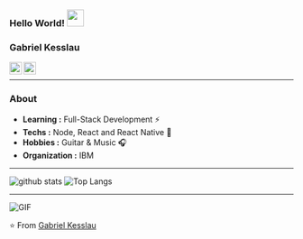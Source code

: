 ### Hello World! <img src="https://raw.githubusercontent.com/iampavangandhi/iampavangandhi/master/gifs/Hi.gif" width="30px" > </h2>

### Gabriel Kesslau
<a href="mailto:gabriel.gts@hotmail.com">
  <img align="left" alt="Gabriel's Email" width="22px" src="https://cdn.jsdelivr.net/npm/simple-icons@v3/icons/gmail.svg" />
</a>
<a href="https://www.linkedin.com/in/gabrielkesslau/">
  <img align="left" alt="Gabriel's Linkedin" width="22px" src="https://cdn.jsdelivr.net/npm/simple-icons@v3/icons/linkedin.svg" />
</a>

<br>

---------------------------------------------------------------------------------------------------------------------------------------------------------------------------------

### About

-  **Learning :** Full-Stack Development :zap:
-  **Techs :** Node, React and React Native :rocket:
-  **Hobbies :** Guitar & Music :headphones:
-  **Organization :** IBM

---------------------------------------------------------------------------------------------------------------------------------------------------------------------------------

![github stats](https://github-readme-stats.vercel.app/api?username=gabrielkesslau&show_icons=true)          ![Top Langs](https://github-readme-stats.vercel.app/api/top-langs/?username=gabrielkesslau&layout=compact)

---------------------------------------------------------------------------------------------------------------------------------------------------------------------------------

<img align="center" alt="GIF" src="https://media.giphy.com/media/13HgwGsXF0aiGY/giphy.gif" />

⭐️ From [Gabriel Kesslau](https://github.com/gabrielkesslau)
